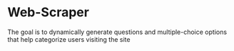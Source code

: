 # Web-Scraper
The goal is to dynamically generate questions and multiple-choice options that help categorize users visiting the site
